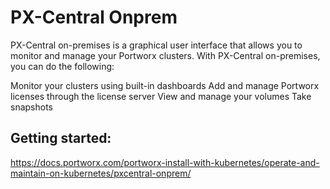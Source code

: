 # PX-Central Onprem

PX-Central on-premises is a graphical user interface that allows you to monitor and manage your Portworx clusters. With PX-Central on-premises, you can do the following:

Monitor your clusters using built-in dashboards
Add and manage Portworx licenses through the license server
View and manage your volumes
Take snapshots

## Getting started:
https://docs.portworx.com/portworx-install-with-kubernetes/operate-and-maintain-on-kubernetes/pxcentral-onprem/
